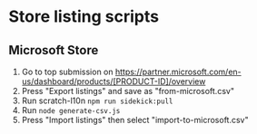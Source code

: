 # Store listing scripts

## Microsoft Store

1. Go to top submission on <https://partner.microsoft.com/en-us/dashboard/products/[PRODUCT-ID]/overview>
2. Press "Export listings" and save as "from-microsoft.csv"
3. Run scratch-l10n `npm run sidekick:pull`
4. Run `node generate-csv.js`
5. Press "Import listings" then select "import-to-microsoft.csv"
